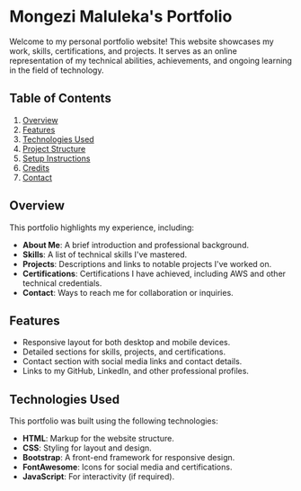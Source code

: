 # Mongezi Maluleka's Portfolio

Welcome to my personal portfolio website! This website showcases my work, skills, certifications, and projects. It serves as an online representation of my technical abilities, achievements, and ongoing learning in the field of technology.

## Table of Contents

1. [Overview](#overview)
2. [Features](#features)
3. [Technologies Used](#technologies-used)
4. [Project Structure](#project-structure)
5. [Setup Instructions](#setup-instructions)
6. [Credits](#credits)
7. [Contact](#contact)

## Overview

This portfolio highlights my experience, including:

- **About Me**: A brief introduction and professional background.
- **Skills**: A list of technical skills I've mastered.
- **Projects**: Descriptions and links to notable projects I've worked on.
- **Certifications**: Certifications I have achieved, including AWS and other technical credentials.
- **Contact**: Ways to reach me for collaboration or inquiries.

## Features

- Responsive layout for both desktop and mobile devices.
- Detailed sections for skills, projects, and certifications.
- Contact section with social media links and contact details.
- Links to my GitHub, LinkedIn, and other professional profiles.

## Technologies Used

This portfolio was built using the following technologies:

- **HTML**: Markup for the website structure.
- **CSS**: Styling for layout and design.
- **Bootstrap**: A front-end framework for responsive design.
- **FontAwesome**: Icons for social media and certifications.
- **JavaScript**: For interactivity (if required).

